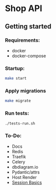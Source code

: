 # Shop API

## Getting started

### Requirements:
- docker
- docker-compose

### Startup:
```bash
make start
```

### Apply migrations
```bash
make migrate
```

### Run tests:
```bash
./tests-run.sh
```

### To-Do:
- Docs
- Redis
- Traefik
- Celery
- dbdiagram.io
- Pydantic/attrs
- Host Render
- [Session Basics](https://docs.sqlalchemy.org/en/14/orm/session_basics.html#)
